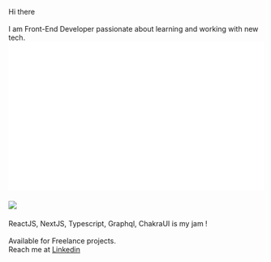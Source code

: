 Hi there
<br/>
<br/>
I am Front-End Developer passionate about learning and working with new tech. 
<br/>
![](https://github.com/Cicada95/github-stats/blob/master/generated/overview.svg)
<br/>
<br/>
![](https://github.com/username/github-stats/blob/master/generated/languages.svg)
<br/>
<br/>
ReactJS, NextJS, Typescript, Graphql, ChakraUI is my jam !
<br/>
<br/>
Available for Freelance projects.
<br/>
Reach me at
[Linkedin](https://www.linkedin.com/in/rokassimkus/)
